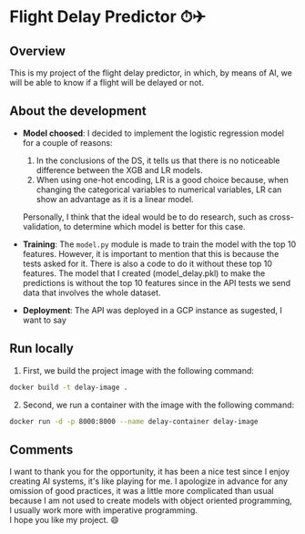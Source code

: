 # Flight Delay Predictor ⏱✈

## Overview

This is my project of the flight delay predictor, in which, by means of AI, we will be able to know if a flight will be delayed or not.

## About the development

- **Model choosed**: I decided to implement the logistic regression model for a couple of reasons:
    1. In the conclusions of the DS, it tells us that there is no noticeable difference between the XGB and LR models.
    2. When using one-hot encoding, LR is a good choice because, when changing the categorical variables to numerical variables, LR can show an advantage as it is a linear model.
 
    Personally, I think that the ideal would be to do research, such as cross-validation, to determine which model is better for this case.

- **Training**: The ``model.py`` module is made to train the model with the top 10 features. However, it is important to mention that this is because the tests asked for it. There is also a code to do it without these top 10 features. The model that I created (model_delay.pkl) to make the predictions is without the top 10 features since in the API tests we send data that involves the whole dataset.

- **Deployment**: The API was deployed in a GCP instance as sugested, I want to say

## Run locally

1. First, we build the project image with the following command:

```sh
docker build -t delay-image .
```

2. Second, we run a container with the image with the following command:

```sh
docker run -d -p 8000:8000 --name delay-container delay-image
```

## Comments

I want to thank you for the opportunity, it has been a nice test since I enjoy creating AI systems, it's like playing for me.
I apologize in advance for any omission of good practices, it was a little more complicated than usual because I am not used to create models with object oriented programming, I usually work more with imperative programming. <br>
I hope you like my project. 😄

